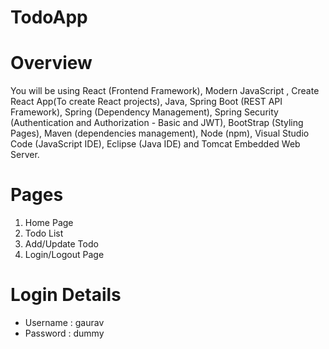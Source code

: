 # TodoApp

# Overview

You will be using React (Frontend Framework), Modern JavaScript , Create React App(To create React projects), Java, Spring Boot (REST API Framework), Spring (Dependency Management), Spring Security (Authentication and Authorization - Basic and JWT), BootStrap (Styling Pages), Maven (dependencies management), Node (npm), Visual Studio Code (JavaScript IDE), Eclipse (Java IDE) and Tomcat Embedded Web Server.

# Pages

1. Home Page
2. Todo List
3. Add/Update Todo
4. Login/Logout Page

# Login Details

- Username : gaurav
- Password : dummy